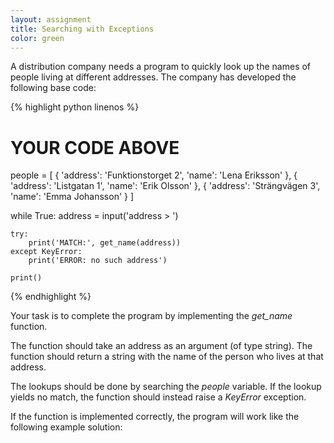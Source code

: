 ```yaml
---
layout: assignment
title: Searching with Exceptions
color: green
---
```

A distribution company needs a program to quickly look up the names of people living at different addresses. The company has developed the following base code:

{% highlight python linenos %}
# YOUR CODE ABOVE

people = [
    {
        'address': 'Funktionstorget 2',
        'name': 'Lena Eriksson'
    },
    {
        'address': 'Listgatan 1',
        'name': 'Erik Olsson'
    },
    {
        'address': 'Strängvägen 3',
        'name': 'Emma Johansson'
    }
]

while True:
    address = input('address > ')

    try:
        print('MATCH:', get_name(address))
    except KeyError:
        print('ERROR: no such address')

    print()
{% endhighlight %}

Your task is to complete the program by implementing the *get_name* function.

The function should take an address as an argument (of type string). The function should return a string with the name of the person who lives at that address.

The lookups should be done by searching the *people* variable. If the lookup yields no match, the function should instead raise a *KeyError* exception.

If the function is implemented correctly, the program will work like the following example solution: